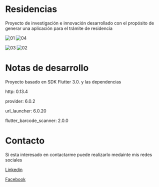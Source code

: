 # Residencias

Proyecto de investigación e innovación desarrollado con el propósito de generar una aplicación para el trámite de residencia

![01](https://user-images.githubusercontent.com/49756024/200091367-c8f3e609-0ed0-405d-90f3-8fa3619b2e42.jpeg)
![04](https://user-images.githubusercontent.com/49756024/200091368-5f6049ff-3500-4b0b-8fb2-9078a3d18fdb.jpeg)

![03](https://user-images.githubusercontent.com/49756024/200091370-16d89836-6d87-427e-b415-38c59a2885bf.jpeg)
![02](https://user-images.githubusercontent.com/49756024/200091366-a9f96e32-b1b4-4398-84e5-ba0a3461d120.jpeg)

# Notas de desarrollo

Proyecto basado en SDK Flutter 3.0. y las dependencias 

http: 0.13.4

provider: 6.0.2

url_launcher: 6.0.20

flutter_barcode_scanner: 2.0.0

# Contacto

Si esta interesado en contactarme puede realizarlo medainte mis redes sociales

[Linkedin](https://www.linkedin.com/in/macoronadob)

[Facebook](https://www.facebook.com/marcoalberto.coronadobaquero)
